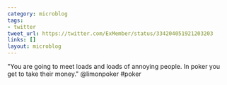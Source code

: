 ```yaml
---
category: microblog
tags:
- twitter
tweet_url: https://twitter.com/ExMember/status/334204051921203203
links: []
layout: microblog
---
```

"You are going to meet loads and loads of annoying people. In poker you get to take their money." @limonpoker #poker
